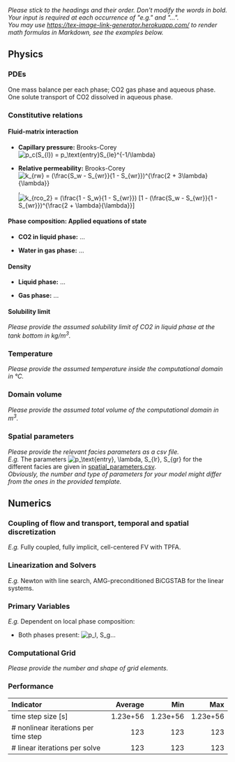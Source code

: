_Please stick to the headings and their order. Don't modify the words in bold. Your input is required at each occurrence of "e.g." and "..."._<br>
_You may use https://tex-image-link-generator.herokuapp.com/ to render math formulas in Markdown, see the examples below._

## Physics

### PDEs

One mass balance per each phase; CO2 gas phase and aqueous phase.
One solute transport of CO2 dissolved in aqueous phase.

### Constitutive relations

#### Fluid-matrix interaction

* **Capillary pressure:** Brooks-Corey
  ![p_c(S_{l}) = p_\text{entry}S_{le}^{-1/\lambda}](https://render.githubusercontent.com/render/math?math=%5Cdisplaystyle+p_c%28S_%7Bl%7D%29+%3D+p_%5Ctext%7Bentry%7DS_%7Ble%7D%5E%7B-1%2F%5Clambda%7D%0A)

* **Relative permeability:** Brooks-Corey ![k_{rw} = (\frac{S_w - S_{wr}}{1 - S_{wr}})^{\frac{2 + 3\lambda}{\lambda}}](https://render.githubusercontent.com/render/math?math=%5Cdisplaystyle+k_%7Brw%7D+%3D+%28%5Cfrac%7BS_w+-+S_%7Bwr%7D%7D%7B1+-+S_%7Bwr%7D%7D%29%5E%7B%5Cfrac%7B2+%2B+3%5Clambda%7D%7B%5Clambda%7D%7D) , 
 ![k_{rco_2} = (\frac{1 - S_w}{1 - S_{wr}}) [1 - (\frac{S_w - S_{wr}}{1 - S_{wr}})^{\frac{2 + \lambda}{\lambda}}]](https://render.githubusercontent.com/render/math?math=%5Cdisplaystyle+k_%7Brco_2%7D+%3D+%28%5Cfrac%7B1+-+S_w%7D%7B1+-+S_%7Bwr%7D%7D%29+%5B1+-+%28%5Cfrac%7BS_w+-+S_%7Bwr%7D%7D%7B1+-+S_%7Bwr%7D%7D%29%5E%7B%5Cfrac%7B2+%2B+%5Clambda%7D%7B%5Clambda%7D%7D%5D) 

#### Phase composition: Applied equations of state

* **CO2 in liquid phase:** ...

* **Water in gas phase:** ...

#### Density

* **Liquid phase:** ...

* **Gas phase:** ...

#### Solubility limit

_Please provide the assumed solubility limit of CO2 in liquid phase at the tank bottom in kg/m<sup>3</sup>._

### Temperature

_Please provide the assumed temperature inside the computational domain in °C._

### Domain volume

_Please provide the assumed total volume of the computational domain in m<sup>3</sup>._

### Spatial parameters

_Please provide the relevant facies parameters as a csv file._<br>
_E.g._ The parameters ![p_\text{entry}, \lambda, S_{lr}, S_{gr}](https://render.githubusercontent.com/render/math?math=%5Cdisplaystyle+p_%5Ctext%7Bentry%7D%2C+%5Clambda%2C+S_%7Blr%7D%2C+S_%7Bgr%7D%0A) for the different facies are given in [spatial_parameters.csv](spatial_parameters.csv).<br>
_Obviously, the number and type of parameters for your model might differ from the ones in the provided template._

## Numerics

### Coupling of flow and transport, temporal and spatial discretization

_E.g._ Fully coupled, fully implicit, cell-centered FV with TPFA.

### Linearization and Solvers

_E.g._ Newton with line search, AMG-preconditioned BiCGSTAB for the linear systems.

### Primary Variables

_E.g._ Dependent on local phase composition:
* Both phases present:
  ![p_l, S_g](https://render.githubusercontent.com/render/math?math=%5Ctextstyle+p_l%2C+S_g%0A)...

### Computational Grid

_Please provide the number and shape of grid elements._

### Performance

| Indicator                            |  Average |      Min |      Max |
|:-------------------------------------|---------:|---------:|---------:|
| time step size [s]                   | 1.23e+56 | 1.23e+56 | 1.23e+56 |
| # nonlinear iterations per time step |      123 |      123 |      123 |
| # linear iterations per solve        |      123 |      123 |      123 |
